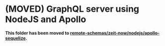 # (MOVED) GraphQL server using NodeJS and Apollo

**This folder has been moved to [remote-schemas/zeit-now/nodejs/apollo-sequelize](../remote-schemas/zeit-now/nodejs/apollo-sequelize).**
